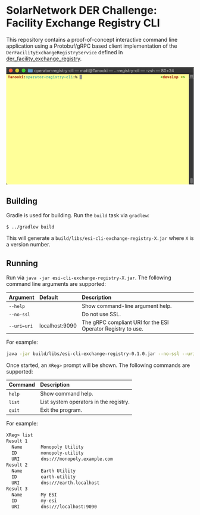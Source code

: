 # SolarNetwork DER Challenge: Facility Exchange Registry CLI

This repository contains a proof-of-concept interactive command line application using a 
Protobuf/gRPC based client implementation of the `DerFacilityExchangeRegistryService` defined in 
[der_facility_exchange_registry][der_facility_exchange_registry].

![CLI App Demo](docs/opreg-cli.gif)

## Building

Gradle is used for building. Run the `build` task via `gradlew`:

	$ ../gradlew build

This will generate a `build/libs/esi-cli-exchange-registry-X.jar` where `X` is a version number.

## Running

Run via `java -jar esi-cli-exchange-registry-X.jar`. The following command line arguments are
supported:

| Argument | Default | Description |
|:---------|:--------|:------------|
| `--help` | | Show command-line argument help. |
| `--no-ssl` | | Do not use SSL. |
| `--uri=uri` | localhost:9090 | The gRPC compliant URI for the ESI Operator Registry to use. |

For example:

```sh
java -jar build/libs/esi-cli-exchange-registry-0.1.0.jar --no-ssl --uri=esi.example.com:9090
```

Once started, an `XReg>` prompt will be shown. The following commands are supported:

| Command | Description |
|:--------|:------------|
| `help`  | Show command help. |
| `list`  | List system operators in the registry. |
| `quit`  | Exit the program. |

For example:

```
XReg> list
Result 1
  Name       Monopoly Utility
  ID         monopoly-utility
  URI        dns:///monopoly.example.com
Result 2
  Name       Earth Utility
  ID         earth-utility
  URI        dns:///earth.localhost
Result 3
  Name       My ESI
  ID         my-esi
  URI        dns:///localhost:9090
```

[der_facility_exchange_registry]: ../api/src/main/proto/solarnetwork/esi/service/der_facility_exchange_registry.proto
